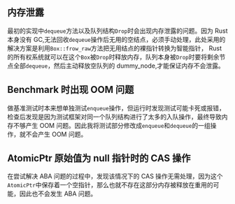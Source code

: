 ## 内存泄露  
最初的实现中`dequeue`方法以及队列结构`Drop`时会出现内存泄露的问题。因为 Rust 本身没有 GC,无法回收`dequeue`操作后无用的空结点，必须手动处理，此处采用的解决方案是利用`Box::frow_raw`方法把无用结点的裸指针转换为智能指针， Rust 的所有权系统就可以在这个`Box`被`Drop`时释放内存，队列本身被`Drop`时要将剩余节点全部`dequeue`，然后主动释放空队列的 dummy_node,才能保证内存不会泄露。  

## Benchmark 时出现 OOM 问题  
做基准测试时本来想单独测试`enqueue`操作，但运行时发现测试可能卡死或报错，检查后发现是因为测试框架对同一个队列结构进行了太多的入队操作，最终导致内存不够产生 OOM 问题。因此我将测试部分修改成`enqueue`和`dequeue`的一组操作，就不会产生 OOM 问题。  

## AtomicPtr 原始值为 null 指针时的 CAS 操作
在尝试解决 ABA 问题的过程中，发现该情况下的 CAS 操作无需处理，因为这个`AtomicPtr`中保存着一个空指针，那么也就不存在这部分内存被释放在重用的可能，因此也不会发生 ABA 问题。
